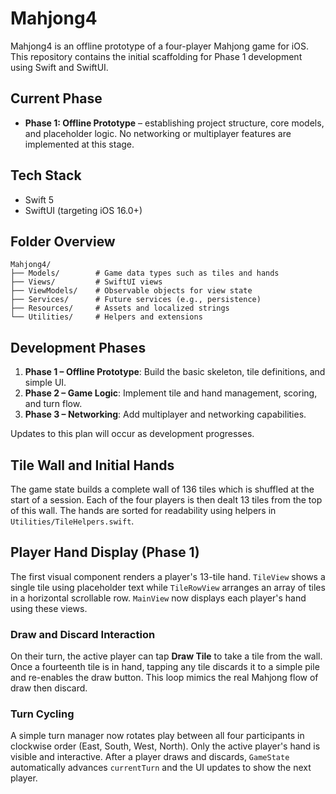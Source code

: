# Mahjong4

Mahjong4 is an offline prototype of a four-player Mahjong game for iOS. This repository contains the initial scaffolding for Phase 1 development using Swift and SwiftUI.

## Current Phase
- **Phase 1: Offline Prototype** – establishing project structure, core models, and placeholder logic. No networking or multiplayer features are implemented at this stage.

## Tech Stack
- Swift 5
- SwiftUI (targeting iOS 16.0+)

## Folder Overview
```
Mahjong4/
├── Models/        # Game data types such as tiles and hands
├── Views/         # SwiftUI views
├── ViewModels/    # Observable objects for view state
├── Services/      # Future services (e.g., persistence)
├── Resources/     # Assets and localized strings
└── Utilities/     # Helpers and extensions
```

## Development Phases
1. **Phase 1 – Offline Prototype**: Build the basic skeleton, tile definitions, and simple UI.
2. **Phase 2 – Game Logic**: Implement tile and hand management, scoring, and turn flow.
3. **Phase 3 – Networking**: Add multiplayer and networking capabilities.

Updates to this plan will occur as development progresses.

## Tile Wall and Initial Hands
The game state builds a complete wall of 136 tiles which is shuffled at the start of a session. Each of the four players is then dealt 13 tiles from the top of this wall. The hands are sorted for readability using helpers in `Utilities/TileHelpers.swift`.

## Player Hand Display (Phase 1)
The first visual component renders a player's 13-tile hand. `TileView` shows a single tile using placeholder text while `TileRowView` arranges an array of tiles in a horizontal scrollable row. `MainView` now displays each player's hand using these views.

### Draw and Discard Interaction
On their turn, the active player can tap **Draw Tile** to take a tile from the wall. Once a fourteenth tile is in hand, tapping any tile discards it to a simple pile and re-enables the draw button. This loop mimics the real Mahjong flow of draw then discard.

### Turn Cycling
A simple turn manager now rotates play between all four participants in clockwise order (East, South, West, North). Only the active player's hand is visible and interactive. After a player draws and discards, `GameState` automatically advances `currentTurn` and the UI updates to show the next player.
